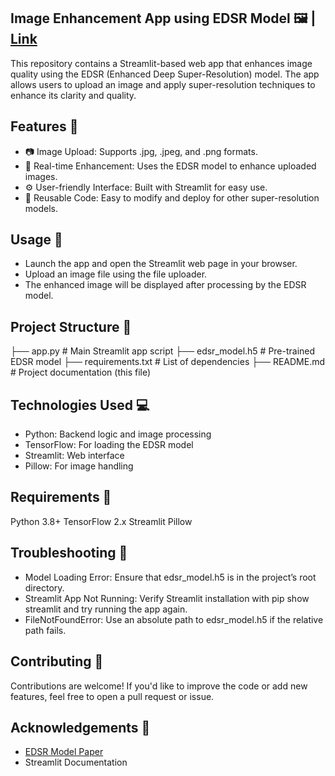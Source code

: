## Image Enhancement App using EDSR Model 🖼️ | [Link](https://github.com/Ranjeeth11/Hands_On_Projects/blob/main/Projects/Image%20Enhancement%20App/app.py)

This repository contains a Streamlit-based web app that enhances image quality using the EDSR (Enhanced Deep Super-Resolution) model. The app allows users to upload an image and apply super-resolution techniques to enhance its clarity and quality.

## Features 🚀
- 📷 Image Upload: Supports .jpg, .jpeg, and .png formats.
- 🔄 Real-time Enhancement: Uses the EDSR model to enhance uploaded images.
- ⚙️ User-friendly Interface: Built with Streamlit for easy use.
- 📂 Reusable Code: Easy to modify and deploy for other super-resolution models.

## Usage 📖
- Launch the app and open the Streamlit web page in your browser.
- Upload an image file using the file uploader.
- The enhanced image will be displayed after processing by the EDSR model.

## Project Structure 📂
├── app.py              # Main Streamlit app script
├── edsr_model.h5       # Pre-trained EDSR model
├── requirements.txt    # List of dependencies
├── README.md           # Project documentation (this file)

## Technologies Used 💻
- Python: Backend logic and image processing
- TensorFlow: For loading the EDSR model
- Streamlit: Web interface
- Pillow: For image handling

## Requirements 📝
Python 3.8+
TensorFlow 2.x
Streamlit
Pillow

## Troubleshooting 🔧
- Model Loading Error: Ensure that edsr_model.h5 is in the project’s root directory.
- Streamlit App Not Running: Verify Streamlit installation with pip show streamlit and try running the app again.
- FileNotFoundError: Use an absolute path to edsr_model.h5 if the relative path fails.

## Contributing 🤝
Contributions are welcome! If you'd like to improve the code or add new features, feel free to open a pull request or issue.

## Acknowledgements 🙏
- [EDSR Model Paper](https://arxiv.org/abs/1707.02921)
- Streamlit Documentation
